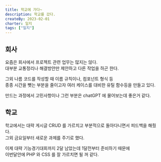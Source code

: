```yaml
---
title: 학교에 가다~
description: 학교를 갔다.
createBy: 2023-02-01
charter: 일지
tags: ["일지"]
---
```


## 회사

요즘은 회사에서 프로젝트 관련 업무는 많지는 않다.                        
대부분 교통정리나 해결방안만 제안하고 다른 작업을 하곤 한다.            

그외 나름 코드를 작성할 때 이름 규칙이나, 컴포넌트 형식 등                   
종종 시간을 뺏는 부분을 줄이고자 여러 케이스를 대비한 유틸 함수등을 만들고 있다.              

만드는 과정에서 고민사항이나 그런 부분은 chatGPT 에 물어보는데 좋은거 같다.

## 학교

학교에서는 대략 게시글 CRUD 를 가르치고 부분적으로 돌아다니면서 피드백을 해줬다.                  
그외 금요일부터 새로운 과제를 주기로 했다.           

이제 대략 기능경기대회까지 2달 남았는데 1달전부터 준비하기 때문에                    
이번달안에 PHP 와 CSS 를 잘 가르치면 될 꺼 같다.

